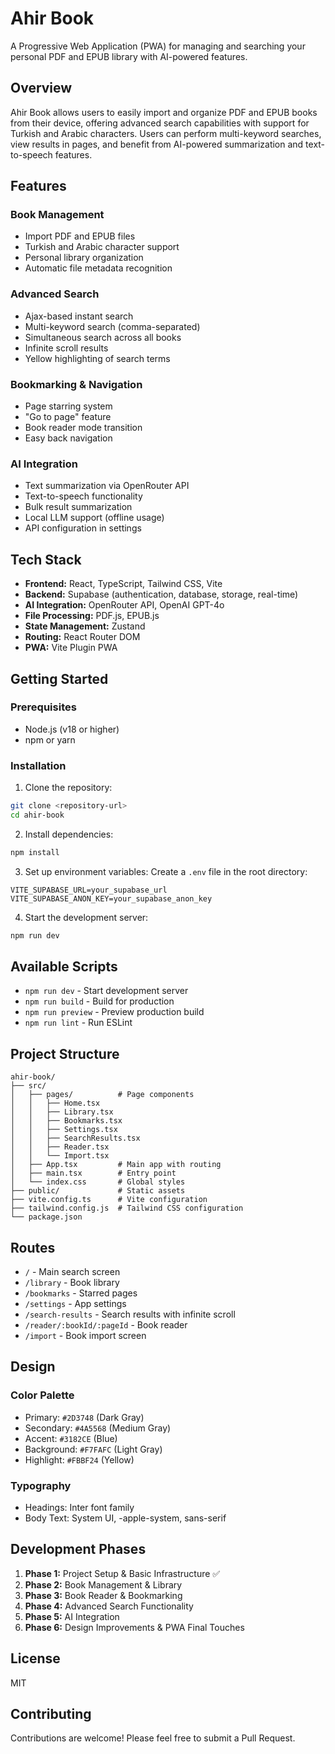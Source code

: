 # Ahir Book

A Progressive Web Application (PWA) for managing and searching your personal PDF and EPUB library with AI-powered features.

## Overview

Ahir Book allows users to easily import and organize PDF and EPUB books from their device, offering advanced search capabilities with support for Turkish and Arabic characters. Users can perform multi-keyword searches, view results in pages, and benefit from AI-powered summarization and text-to-speech features.

## Features

### Book Management
- Import PDF and EPUB files
- Turkish and Arabic character support
- Personal library organization
- Automatic file metadata recognition

### Advanced Search
- Ajax-based instant search
- Multi-keyword search (comma-separated)
- Simultaneous search across all books
- Infinite scroll results
- Yellow highlighting of search terms

### Bookmarking & Navigation
- Page starring system
- "Go to page" feature
- Book reader mode transition
- Easy back navigation

### AI Integration
- Text summarization via OpenRouter API
- Text-to-speech functionality
- Bulk result summarization
- Local LLM support (offline usage)
- API configuration in settings

## Tech Stack

- **Frontend:** React, TypeScript, Tailwind CSS, Vite
- **Backend:** Supabase (authentication, database, storage, real-time)
- **AI Integration:** OpenRouter API, OpenAI GPT-4o
- **File Processing:** PDF.js, EPUB.js
- **State Management:** Zustand
- **Routing:** React Router DOM
- **PWA:** Vite Plugin PWA

## Getting Started

### Prerequisites
- Node.js (v18 or higher)
- npm or yarn

### Installation

1. Clone the repository:
```bash
git clone <repository-url>
cd ahir-book
```

2. Install dependencies:
```bash
npm install
```

3. Set up environment variables:
Create a `.env` file in the root directory:
```
VITE_SUPABASE_URL=your_supabase_url
VITE_SUPABASE_ANON_KEY=your_supabase_anon_key
```

4. Start the development server:
```bash
npm run dev
```

## Available Scripts

- `npm run dev` - Start development server
- `npm run build` - Build for production
- `npm run preview` - Preview production build
- `npm run lint` - Run ESLint

## Project Structure

```
ahir-book/
├── src/
│   ├── pages/          # Page components
│   │   ├── Home.tsx
│   │   ├── Library.tsx
│   │   ├── Bookmarks.tsx
│   │   ├── Settings.tsx
│   │   ├── SearchResults.tsx
│   │   ├── Reader.tsx
│   │   └── Import.tsx
│   ├── App.tsx         # Main app with routing
│   ├── main.tsx        # Entry point
│   └── index.css       # Global styles
├── public/             # Static assets
├── vite.config.ts      # Vite configuration
├── tailwind.config.js  # Tailwind CSS configuration
└── package.json
```

## Routes

- `/` - Main search screen
- `/library` - Book library
- `/bookmarks` - Starred pages
- `/settings` - App settings
- `/search-results` - Search results with infinite scroll
- `/reader/:bookId/:pageId` - Book reader
- `/import` - Book import screen

## Design

### Color Palette
- Primary: `#2D3748` (Dark Gray)
- Secondary: `#4A5568` (Medium Gray)
- Accent: `#3182CE` (Blue)
- Background: `#F7FAFC` (Light Gray)
- Highlight: `#FBBF24` (Yellow)

### Typography
- Headings: Inter font family
- Body Text: System UI, -apple-system, sans-serif

## Development Phases

1. **Phase 1:** Project Setup & Basic Infrastructure ✅
2. **Phase 2:** Book Management & Library
3. **Phase 3:** Book Reader & Bookmarking
4. **Phase 4:** Advanced Search Functionality
5. **Phase 5:** AI Integration
6. **Phase 6:** Design Improvements & PWA Final Touches

## License

MIT

## Contributing

Contributions are welcome! Please feel free to submit a Pull Request.

